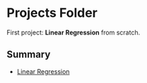 # Projects Folder

First project: **Linear Regression** from scratch.

## Summary
- [Linear Regression](#linear-regression)